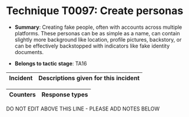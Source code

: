 # Technique T0097: Create personas

* **Summary**: Creating fake people, often with accounts across multiple platforms. These personas can be as simple as a name, can contain slightly more background like location, profile pictures, backstory, or can be effectively backstopped with indicators like fake identity documents. 

* **Belongs to tactic stage**: TA16


| Incident | Descriptions given for this incident |
| -------- | -------------------- |



| Counters | Response types |
| -------- | -------------- |


DO NOT EDIT ABOVE THIS LINE - PLEASE ADD NOTES BELOW